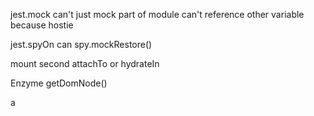 jest.mock can't just mock part of module
can't reference other variable because hostie

jest.spyOn can
spy.mockRestore()

mount second attachTo or hydrateIn

Enzyme getDomNode()

a
